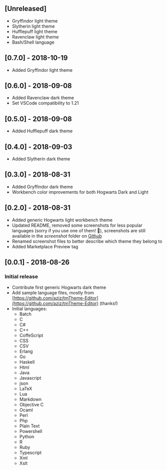 ## [Unreleased]

- Gryffindor light theme
- Slytherin light theme
- Hufflepuff light theme
- Ravenclaw light theme
- Bash/Shell language


## [0.7.0] - 2018-10-19

- Added Gryffindor light theme

## [0.6.0] - 2018-09-08

- Added Ravenclaw dark theme
- Set VSCode compatibility to 1.21

## [0.5.0] - 2018-09-08

- Added Hufflepuff dark theme

## [0.4.0] - 2018-09-03

- Added Slytherin dark theme

## [0.3.0] - 2018-08-31

- Added Gryffindor dark theme
- Workbench color improvements for both Hogwarts Dark and Light

## [0.2.0] - 2018-08-31

- Added generic Hogwarts light workbench theme
- Updated README, removed some screenshots for less popular languages (sorry if you use one of them! 🙂), screenshots are still available in the _screenshot_ folder on [Github](https://github.com/carlocardella/hogwarts-colors-for-vscode)
- Renamed screenshot files to better describe which theme they belong to
- Added Marketplace Preview tag

## [0.0.1] - 2018-08-26

### Initial release

- Contribute first generic Hogwarts dark theme
- Add sample language files, mostly from [https://github.com/aziz/tmTheme-Editor](https://github.com/aziz/tmTheme-Editor) (thanks!)
- Initial languages:
  - Batch
  - C
  - C#
  - C++
  - CoffeScript
  - CSS
  - CSV
  - Erlang
  - Go
  - Haskell
  - Html
  - Java
  - Javascript
  - json
  - LaTeX
  - Lua
  - Markdown
  - Objective C
  - Ocaml
  - Perl
  - Php
  - Plain Text
  - Powershell
  - Python
  - R
  - Ruby
  - Typescript
  - Xml
  - Xslt

<!-- [0.0.1]: https://github.com/carlocardella/hogwarts-colors-for-vscode -->